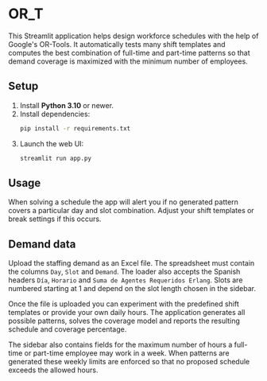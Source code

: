 # OR_T

This Streamlit application helps design workforce schedules with the help of Google's OR-Tools.
It automatically tests many shift templates and computes the best combination of full-time and
part-time patterns so that demand coverage is maximized with the minimum number of employees.

## Setup

1. Install **Python 3.10** or newer.
2. Install dependencies:
   ```bash
   pip install -r requirements.txt
   ```
3. Launch the web UI:
   ```bash
   streamlit run app.py
   ```

## Usage

When solving a schedule the app will alert you if no generated pattern
covers a particular day and slot combination. Adjust your shift templates
or break settings if this occurs.

## Demand data

Upload the staffing demand as an Excel file. The spreadsheet must contain the
columns `Day`, `Slot` and `Demand`. The loader also accepts the Spanish
headers `Día`, `Horario` and `Suma de Agentes Requeridos Erlang`.
Slots are numbered starting at 1 and depend on the slot length chosen in the
sidebar.

Once the file is uploaded you can experiment with the predefined shift
templates or provide your own daily hours. The application generates all
possible patterns, solves the coverage model and reports the resulting
schedule and coverage percentage.

The sidebar also contains fields for the maximum number of hours a full-time
or part-time employee may work in a week.  When patterns are generated these
weekly limits are enforced so that no proposed schedule exceeds the allowed
hours.
